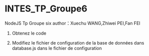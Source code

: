 # INTES_TP_Groupe6

NodeJS Tp 
  Groupe six 
    author：Xuechu WANG,Zhiwei PEI,Fan FEI
1. Obtenez le code
    

2. Modifiez le fichier de configuration de la base de données dans database.js dans le fichier de configuration
